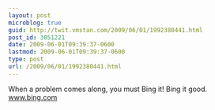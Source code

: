 ```yaml
---
layout: post
microblog: true
guid: http://twit.vmstan.com/2009/06/01/1992380441.html
post_id: 3051221
date: 2009-06-01T09:39:37-0600
lastmod: 2009-06-01T09:39:37-0600
type: post
url: /2009/06/01/1992380441.html
---
```

When a problem comes along, you must Bing it! Bing it good. www.bing.com
